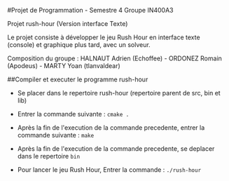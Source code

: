 #Projet de Programmation - Semestre 4
Groupe IN400A3

Projet rush-hour (Version interface Texte)

Le projet consiste à développer le jeu Rush Hour en interface texte (console) et graphique plus tard, avec un solveur.

Composition du groupe :
HALNAUT Adrien (Echoffee) - ORDONEZ Romain (Apodeus) - MARTY Yoan (tlanvaldear)

##Compiler et executer le programme rush-hour

- Se placer dans le repertoire rush-hour (repertoire parent de src, bin et lib)

- Entrer la commande suivante : `cmake .`

- Après la fin de l'execution de la commande precedente, entrer la commande suivante : `make`

- Après la fin de l'execution de la commande precedente, se deplacer dans le repertoire `bin`

- Pour lancer le jeu Rush Hour, Entrer la commande : `./rush-hour`
